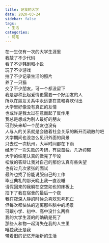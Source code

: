 ```yaml
---
title: 记我的大学
date: 2020-03-24
sidebar: false
tags: 
 - 生活
categories:
 - 随笔
---
```


在一生仅有一次的大学生涯里  
我敲了不少代码  
看了不少韩剧和小说  
玩了不少游戏  
拍了不少记录生活的照片  
养了一只猫  
交了不少朋友，可一个都没留下  
我是那种比起爱情更需要一个好朋友的人  
所以在朋友关系中永远更在意和喜欢付出  
大学里好像没有真正的友情  
也或许是我太过在意而起了反作用  
我总是想成为别人最好的朋友  
可到头来却一个朋友也没有  
人与人的关系就是会随着社会关系的断开而疏散的吧  
大学期间也没怎么见识外面的风景     
只去过一次杭州，大半时间都在下雨  
经历了一次失败的考研，有些孤独，几近抑郁  
大学的结尾认真的做完了毕设  
松散的答辩让我对自己的那份认真有些失望  
也有过几次紧张的面试  
最终也找了份能说服自己的工作  
毕业典礼的那天晚上我一直没睡  
请假回来的我躺在空空如也的床板上  
拍下了我在宿舍的最后一个夜  
我在夜深人静的时候总喜欢思考死亡  
但每次都怯怯的逃离那些脑中的场景  
可跟小学、初中、高中没什么两样  
我的大学生涯的的确确是死了  
那些人和物一起消失在我的人生里  
唯独我还是我  
带着旧的记忆开始新的生活
